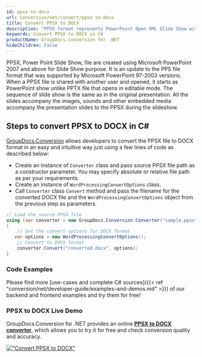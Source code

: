 ```yaml
---
id: ppsx-to-docx
url: conversion/net/convert/ppsx-to-docx
title: Convert PPSX to DOCX
description: "PPSX format represents PowerPoint Open XML Slide Show with .ppsx extension. Learn how to convert PPSX to DOCX file programmatically in C# language using GroupDocs.Conversion for .NET library."
keywords: Convert PPSX to DOCX in C#
productName: GroupDocs.Conversion for .NET
hideChildren: False
---
```


PPSX, Power Point Slide Show, file are created using Microsoft PowerPoint 2007 and above for Slide Show purpose. It is an update to the PPS file format that was supported by Microsoft PowerPoint 97-2003 versions. When a PPSX file is shared with another user and opened, it starts as PowerPoint show unlike PPTX file that opens in editable mode. The sequence of slide show is the same as in the original presentation. All the slides accompany the images, sounds and other embedded media accompany the presentation slides to the PPSX during the slideshow. 

## Steps to convert PPSX to DOCX in C#

[GroupDocs.Conversion](https://products.groupdocs.com/conversion/net) allows developers to convert the PPSX file to DOCX format in an easy and intuitive way just using a few lines of code as described below:

* Create an instance of `Converter` class and pass source PPSX file path as a constructor parameter. You may specify absolute or relative file path as per your requirements. 
* Create an instance of `WordProcessingConvertOptions` class.
* Call `Converter` class `Convert` method and pass the filename for the converted DOCX file and the `WordProcessingConvertOptions` object from the previous step as parameters.

```csharp
// Load the source PPSX file
using (var converter = new GroupDocs.Conversion.Converter("sample.ppsx"))
{
    // Set the convert options for DOCX format
   var options = new WordProcessingConvertOptions();
    // Convert to DOCX format
    converter.Convert("converted.docx", options);
}
```

### Code Examples

Please find more [use-cases and complete C# sources]({{< ref "conversion/net/developer-guide/examples-and-demos.md" >}}) of our backend and frontend examples and try them for free!

### PPSX to DOCX Live Demo

GroupDocs.Conversion for .NET provides an online [**PPSX to DOCX converter**](https://products.groupdocs.app/conversion/ppsx-to-docx), which allows you to try it for free and check conversion quality and accuracy.

[!["Convert PPSX to DOCX"](conversion/net/images/convert-to-docx/convert-ppsx-to-docx.png)](https://products.groupdocs.app/conversion/ppsx-to-docx)